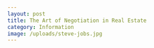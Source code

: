 ```yaml
---
layout: post
title: The Art of Negotiation in Real Estate
category: Information
image: /uploads/steve-jobs.jpg
---
```

